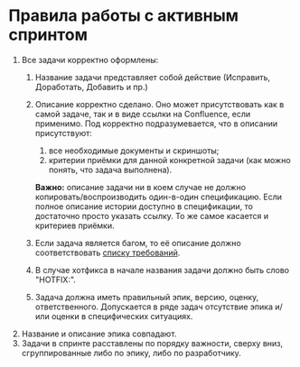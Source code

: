 # Правила работы с активным спринтом

1. Все задачи корректно оформлены:
    1. Название задачи представляет собой действие (Исправить, Доработать, Добавить и пр.)
    2. Описание корректно сделано. Оно может присутствовать как в самой задаче, так и в виде ссылки на Confluence, если применимо. Под корректно подразумевается, что в описании присутствуют:
        1. все необходимые документы и скриншоты;
        2. критерии приёмки для данной конкретной задачи (как можно понять, что задача выполнена).

        **Важно:** описание задачи ни в коем случае не должно копировать/воспроизводить один-в-один спецификацию. Если полное описание истории доступно в спецификации, то достаточно просто указать ссылку. То же самое касается и критериев приёмки.

    3. Если задача является багом, то её описание должно соответствовать [списку требований](../qa/how-to-create-a-bug.md).
    4. В случае хотфикса в начале названия задачи должно быть слово "HOTFIX:".
    5. Задача должна иметь правильный эпик, версию, оценку, ответственного. Допускается в ряде задач отсутствие эпика и/или оценки в специфических ситуациях.
2. Название и описание эпика совпадают.
3. Задачи в спринте расставлены по порядку важности, сверху вниз, сгруппированные либо по эпику, либо по разработчику.
